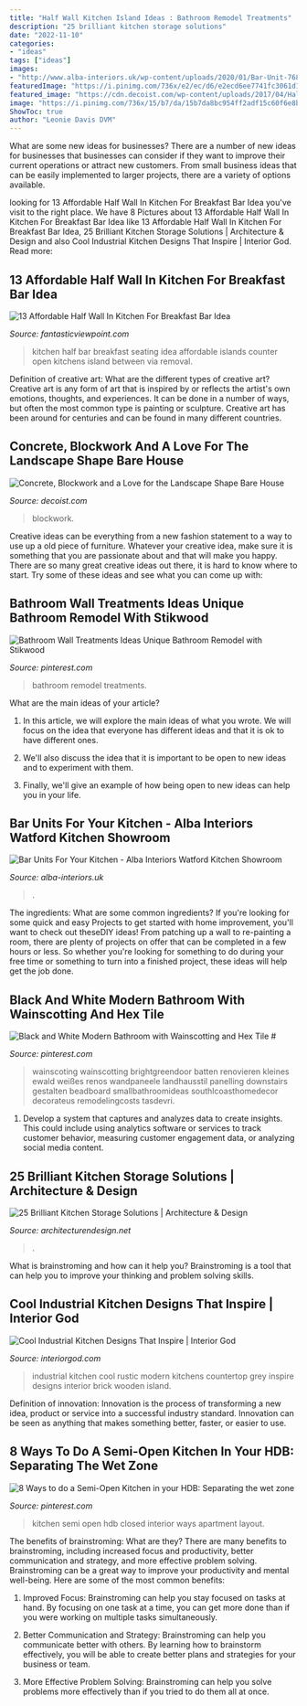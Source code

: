 ```yaml
---
title: "Half Wall Kitchen Island Ideas : Bathroom Remodel Treatments"
description: "25 brilliant kitchen storage solutions"
date: "2022-11-10"
categories:
- "ideas"
tags: ["ideas"]
images:
- "http://www.alba-interiors.uk/wp-content/uploads/2020/01/Bar-Unit-768x1024.jpg"
featuredImage: "https://i.pinimg.com/736x/e2/ec/d6/e2ecd6ee7741fc3061d18838ac76afb7.jpg"
featured_image: "https://cdn.decoist.com/wp-content/uploads/2017/04/Half-wall-delineates-the-bedroom-from-the-master-bath.jpg"
image: "https://i.pinimg.com/736x/15/b7/da/15b7da8bc954ff2adf15c60f6e8b8a73.jpg"
ShowToc: true
author: "Leonie Davis DVM"
---
```



What are some new ideas for businesses?
There are a number of new ideas for businesses that businesses can consider if they want to improve their current operations or attract new customers. From small business ideas that can be easily implemented to larger projects, there are a variety of options available.

	

		
looking for 13 Affordable Half Wall In Kitchen For Breakfast Bar Idea you've visit to the right place. We have 8 Pictures about 13 Affordable Half Wall In Kitchen For Breakfast Bar Idea like 13 Affordable Half Wall In Kitchen For Breakfast Bar Idea, 25 Brilliant Kitchen Storage Solutions | Architecture &amp; Design and also Cool Industrial Kitchen Designs That Inspire | Interior God. Read more:
		
    
## 13 Affordable Half Wall In Kitchen For Breakfast Bar Idea

<img loading=lazy src="http://www.fantasticviewpoint.com/wp-content/uploads/2016/08/half-wall-kitchen-islands-with-seating_848285-634x421.jpg" onerror="this.onerror=null;this.src='https://tse2.mm.bing.net/th?id=OIP.MRCy_Hiu4El9-kY_N0tKkwHaE6&amp;pid=15.1';" alt="13 Affordable Half Wall In Kitchen For Breakfast Bar Idea">

_Source: fantasticviewpoint.com_

>kitchen half bar breakfast seating idea affordable islands counter open kitchens island between via removal. 

	

Definition of creative art: What are the different types of creative art?
Creative art is any form of art that is inspired by or reflects the artist's own emotions, thoughts, and experiences. It can be done in a number of ways, but often the most common type is painting or sculpture. Creative art has been around for centuries and can be found in many different countries.

    
## Concrete, Blockwork And A Love For The Landscape Shape Bare House

<img loading=lazy src="https://cdn.decoist.com/wp-content/uploads/2017/04/Half-wall-delineates-the-bedroom-from-the-master-bath.jpg" onerror="this.onerror=null;this.src='https://tse3.mm.bing.net/th?id=OIP.fCkFC4eufuADU1sOxaNS5AHaKw&amp;pid=15.1';" alt="Concrete, Blockwork and a Love for the Landscape Shape Bare House">

_Source: decoist.com_

>blockwork. 

	

Creative ideas can be everything from a new fashion statement to a way to use up a old piece of furniture. Whatever your creative idea, make sure it is something that you are passionate about and that will make you happy. There are so many great creative ideas out there, it is hard to know where to start. Try some of these ideas and see what you can come up with: 

    
## Bathroom Wall Treatments Ideas Unique Bathroom Remodel With Stikwood

<img loading=lazy src="https://i.pinimg.com/736x/10/45/29/104529d859d51d033287317b8eff5e72.jpg" onerror="this.onerror=null;this.src='https://tse4.mm.bing.net/th?id=OIP.zbDgeUuRouzlEoySJ4G2qAHaJ3&amp;pid=15.1';" alt="Bathroom Wall Treatments Ideas Unique Bathroom Remodel with Stikwood">

_Source: pinterest.com_

>bathroom remodel treatments. 

	

What are the main ideas of your article?
1. In this article, we will explore the main ideas of what you wrote. We will focus on the idea that everyone has different ideas and that it is ok to have different ones.
2. We'll also discuss the idea that it is important to be open to new ideas and to experiment with them.

3. Finally, we'll give an example of how being open to new ideas can help you in your life.

    
## Bar Units For Your Kitchen - Alba Interiors Watford Kitchen Showroom

<img loading=lazy src="http://www.alba-interiors.uk/wp-content/uploads/2020/01/Bar-Unit-768x1024.jpg" onerror="this.onerror=null;this.src='https://tse4.mm.bing.net/th?id=OIP.8PMH6kQc4F6QW4XRKWTrtQHaJ4&amp;pid=15.1';" alt="Bar Units For Your Kitchen - Alba Interiors Watford Kitchen Showroom">

_Source: alba-interiors.uk_

>. 

	

The ingredients: What are some common ingredients?
If you're looking for some quick and easy Projects to get started with home improvement, you'll want to check out theseDIY ideas! From patching up a wall to re-painting a room, there are plenty of projects on offer that can be completed in a few hours or less. So whether you're looking for something to do during your free time or something to turn into a finished project, these ideas will help get the job done.

    
## Black And White Modern Bathroom With Wainscotting And Hex Tile #

<img loading=lazy src="https://i.pinimg.com/736x/e2/ec/d6/e2ecd6ee7741fc3061d18838ac76afb7.jpg" onerror="this.onerror=null;this.src='https://tse4.mm.bing.net/th?id=OIP.Uw9vjxv7v6DZfy_VWHM3WQHaJ4&amp;pid=15.1';" alt="Black and White Modern Bathroom with Wainscotting and Hex Tile #">

_Source: pinterest.com_

>wainscoting wainscotting brightgreendoor batten renovieren kleines ewald weißes renos wandpaneele landhausstil panelling downstairs gestalten beadboard smallbathroomideas southlcoasthomedecor decorateus remodelingcosts tasdevri. 

	

1. Develop a system that captures and analyzes data to create insights. This could include using analytics software or services to track customer behavior, measuring customer engagement data, or analyzing social media content. 

    
## 25 Brilliant Kitchen Storage Solutions | Architecture &amp; Design

<img loading=lazy src="https://cdn.architecturendesign.net/wp-content/uploads/2014/09/25-Mullet-Cabinetry-Kitchen-Corner-Drawers.jpg" onerror="this.onerror=null;this.src='https://tse1.mm.bing.net/th?id=OIP.748ptL36zV8QrA8u0XiEhAHaJ3&amp;pid=15.1';" alt="25 Brilliant Kitchen Storage Solutions | Architecture &amp; Design">

_Source: architecturendesign.net_

>. 

	

What is brainstroming and how can it help you?
Brainstroming is a tool that can help you to improve your thinking and problem solving skills.

    
## Cool Industrial Kitchen Designs That Inspire | Interior God

<img loading=lazy src="http://interiorgod.com/wp-content/uploads/2016/03/Rustic-Industrial-Kitchens.jpg" onerror="this.onerror=null;this.src='https://tse1.mm.bing.net/th?id=OIP.0drrt3oDuFym_k44MOl0MQHaLH&amp;pid=15.1';" alt="Cool Industrial Kitchen Designs That Inspire | Interior God">

_Source: interiorgod.com_

>industrial kitchen cool rustic modern kitchens countertop grey inspire designs interior brick wooden island. 

	

Definition of innovation:
Innovation is the process of transforming a new idea, product or service into a successful industry standard. Innovation can be seen as anything that makes something better, faster, or easier to use.

    
## 8 Ways To Do A Semi-Open Kitchen In Your HDB: Separating The Wet Zone

<img loading=lazy src="https://i.pinimg.com/736x/15/b7/da/15b7da8bc954ff2adf15c60f6e8b8a73.jpg" onerror="this.onerror=null;this.src='https://tse2.mm.bing.net/th?id=OIP.MXLqA20DnxR79hnHYJK8XgHaLH&amp;pid=15.1';" alt="8 Ways to do a Semi-Open Kitchen in your HDB: Separating the wet zone">

_Source: pinterest.com_

>kitchen semi open hdb closed interior ways apartment layout. 

	

The benefits of brainstroming: What are they?
There are many benefits to brainstroming, including increased focus and productivity, better communication and strategy, and more effective problem solving. Brainstroming can be a great way to improve your productivity and mental well-being. Here are some of the most common benefits: 
1. Improved Focus: Brainstroming can help you stay focused on tasks at hand. By focusing on one task at a time, you can get more done than if you were working on multiple tasks simultaneously. 

2. Better Communication and Strategy: Brainstroming can help you communicate better with others. By learning how to brainstorm effectively, you will be able to create better plans and strategies for your business or team. 

3. More Effective Problem Solving: Brainstroming can help you solve problems more effectively than if you tried to do them all at once.

